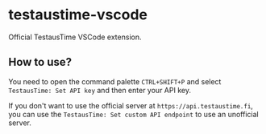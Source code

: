 # testaustime-vscode

Official TestausTime VSCode extension.

## How to use?

You need to open the command palette `CTRL+SHIFT+P` and select `TestausTime: Set API key` and then enter your API key.

If you don't want to use the official server at `https://api.testaustime.fi`, you can use the `TestausTime: Set custom API endpoint` to use an unofficial server.